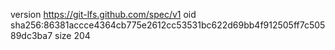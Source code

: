 version https://git-lfs.github.com/spec/v1
oid sha256:86381accce4364cb775e2612cc53531bc622d69bb4f912505ff7c50589dc3ba7
size 204
